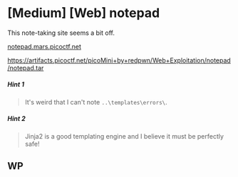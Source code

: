 # [Medium] [Web] notepad

This note-taking site seems a bit off.

[notepad.mars.picoctf.net](https://notepad.mars.picoctf.net/)

https://artifacts.picoctf.net/picoMini+by+redpwn/Web+Exploitation/notepad/notepad.tar

##### Hint 1

> It's weird that I can't note `..\templates\errors\`.

##### Hint 2

> Jinja2 is a good templating engine and I believe it must be perfectly safe!

## WP

